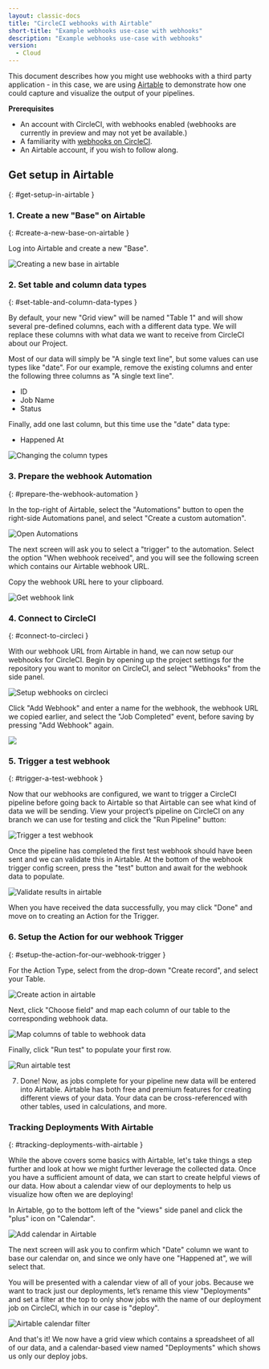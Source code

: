 ```yaml
---
layout: classic-docs
title: "CircleCI webhooks with Airtable"
short-title: "Example webhooks use-case with webhooks"
description: "Example webhooks use-case with webhooks"
version:
  - Cloud
---
```


This document describes how you might use webhooks with a third party application - in this case, we are using [Airtable](https://airtable.com/) to demonstrate how one could capture and visualize the output of your pipelines.

**Prerequisites**

- An account with CircleCI, with webhooks enabled (webhooks are currently in preview and may not yet be available.)
- A familiarity with [webhooks on CircleCI]({{site.baseurl}}/ja/2.0/webhooks).
- An Airtable account, if you wish to follow along.


## Get setup in Airtable
{: #get-setup-in-airtable }

### 1. Create a new "Base" on Airtable
{: #create-a-new-base-on-airtable }

Log into Airtable and create a new "Base".

![Creating a new base in airtable]({{site.baseurl}}/assets/img/docs/webhooks/webhook_airtable_1_new.png)

### 2. Set table and column data types
{: #set-table-and-column-data-types }

By default, your new "Grid view" will be named "Table 1" and will show several pre-defined columns, each with a different data type. We will replace these columns with what data we want to receive from CircleCI about our Project.

Most of our data will simply be "A single text line", but some values can use types like "date". For our example, remove the existing columns and enter the following three columns as "A single text line".

- ID
- Job Name
- Status

Finally, add one last column, but this time use the "date" data type:

- Happened At

![Changing the column types]({{site.baseurl}}/assets/img/docs/webhooks/webhook_airtable_2_datatypes.png)

### 3. Prepare the webhook Automation
{: #prepare-the-webhook-automation }

In the top-right of Airtable, select the "Automations" button to open the right-side Automations panel, and select "Create a custom automation".


![Open Automations]({{site.baseurl}}/assets/img/docs/webhooks/webhook_airtable_3_automation.png)

The next screen will ask you to select a "trigger" to the automation. Select the option "When webhook received", and you will see the following screen which contains our Airtable webhook URL.

Copy the webhook URL here to your clipboard.

![Get webhook link]({{site.baseurl}}/assets/img/docs/webhooks/webhook_airtable_4.png)

### 4. Connect to CircleCI
{: #connect-to-circleci }

With our webhook URL from Airtable in hand, we can now setup our webhooks for CircleCI. Begin by opening up the project settings for the repository you want to monitor on CircleCI, and select "Webhooks" from the side panel.

![Setup webhooks on circleci]({{site.baseurl}}/assets/img/docs/webhooks/webhook_airtable_5.png)

Click "Add Webhook" and enter a name for the webhook, the webhook URL we copied earlier, and select the "Job Completed" event, before saving by pressing "Add Webhook" again.

![]({{site.baseurl}}/assets/img/docs/webhooks/webhook_airtable_6.png)

### 5. Trigger a test webhook
{: #trigger-a-test-webhook }

Now that our webhooks are configured, we want to trigger a CircleCI pipeline before going back to Airtable so that Airtable can see what kind of data we will be sending. View your project’s pipeline on CircleCI on any branch we can use for testing and click the "Run Pipeline" button:

![Trigger a test webhook]({{site.baseurl}}/assets/img/docs/webhooks/webhook_airtable_7_run_pipeline.png)

Once the pipeline has completed the first test webhook should have been sent and we can validate this in Airtable. At the bottom of the webhook trigger config screen, press the "test" button and await for the webhook data to populate.

![Validate results in airtable]({{site.baseurl}}/assets/img/docs/webhooks/webhook_airtable_8_test.png)

When you have received the data successfully, you may click "Done" and move on to creating an Action for the Trigger.

### 6. Setup the Action for our webhook Trigger
{: #setup-the-action-for-our-webhook-trigger }

For the Action Type, select from the drop-down "Create record", and select your Table.

![Create action in airtable]({{site.baseurl}}/assets/img/docs/webhooks/webhook_airtable_9_action.png)

Next, click "Choose field" and map each column of our table to the corresponding webhook data.

![Map columns of table to webhook data]({{site.baseurl}}/assets/img/docs/webhooks/webhook_airtable_10_fields.png)

Finally, click "Run test" to populate your first row.

![Run airtable test]({{site.baseurl}}/assets/img/docs/webhooks/webhook_airtable_11_done.png)

7. Done! Now, as jobs complete for your pipeline new data will be entered into Airtable. Airtable has both free and premium features for creating different views of your data. Your data can be cross-referenced with other tables, used in calculations, and more.

### Tracking Deployments With Airtable
{: #tracking-deployments-with-airtable }

While the above covers some basics with Airtable, let's take things a step further and look at how we might further leverage the collected data. Once you have a sufficient amount of data, we can start to create helpful views of our data. How about a calendar view of our deployments to help us visualize how often we are deploying!

In Airtable, go to the bottom left of the "views" side panel and click the "plus" icon on "Calendar".

![Add calendar in Airtable]({{site.baseurl}}/assets/img/docs/webhooks/webhook_airtable_12_calendar.png)

The next screen will ask you to confirm which "Date" column we want to base our calendar on, and since we only have one "Happened at", we will select that.

You will be presented with a calendar view of all of your jobs. Because we want to track just our deployments, let’s rename this view "Deployments" and set a filter at the top to only show jobs with the name of our deployment job on CircleCI, which in our case is "deploy".

![Airtable calendar filter]({{site.baseurl}}/assets/img/docs/webhooks/webhook_airtable_12_calendar2.png)

And that's it! We now have a grid view which contains a spreadsheet of all of our data, and a calendar-based view named "Deployments" which shows us only our deploy jobs.


